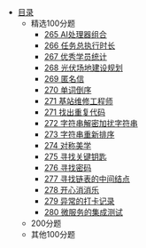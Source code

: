 * [目录](README.md)
    * 精选100分题
      * [265 AI处理器组合](choice100/265_AI-Processor-Combination.md)
      * [266 任务总执行时长](choice100/266_task-execute-total-time.md)  
      * [267 优秀学员统计](choice100/267_count-outstanding-students.md)  
      * [268 光伏场地建设规划](choice100/268_PV-site-construction-plan.md)  
      * [269 匿名信](choice100/269_anonymous-letter.md)  
      * [270 单词倒序](choice100/270_reverse-words.md)
      * [271 基站维修工程师](choice100/271_base-station-maintenance-engineer.md)
      * [271 找出重复代码](choice100/271_find-duplicate-codes.md)
      * [272 字符串解密加扰字符串](choice100/272_decrypt-string.md)
      * [273 字符串重新排序](choice100/273_rearrange-string.md)
      * [274 对称美学](choice100/274_symmetric-string.md)
      * [275 寻找关键钥匙](choice100/275_find-important-keys.md)
      * [276 寻找密码](choice100/276_find-key.md)
      * [277 寻找链表的中间结点](choice100/277_find-the-middle-node-of-the-linked-list.md)
      * [278 开心消消乐](choice100/278_have-fun.md)
      * [279 异常的打卡记录](choice100/279_abnormal-attendance-records.md)
      * [280 微服务的集成测试](choice100/280_integration-testing-of-microservices.md)  
    * 200分题
    * 其他100分题